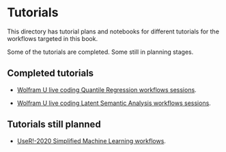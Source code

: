 # Tutorials

This directory has tutorial plans and notebooks for different tutorials for the workflows targeted in this book.

Some of the tutorials are completed. Some still in planning stages.

## Completed tutorials

- [Wolfram U live coding Quantile Regression workflows sessions](https://github.com/antononcube/SimplifiedMachineLearningWorkflows-book/tree/master/Tutorials/WolframU-QRMon-worklfows).

- [Wolfram U live coding Latent Semantic Analysis workflows sessions](https://github.com/antononcube/SimplifiedMachineLearningWorkflows-book/tree/master/Tutorials/WolframU-LSAMon-workflows).

## Tutorials still planned


- [UseR!-2020 Simplified Machine Learning workflows](https://github.com/antononcube/SimplifiedMachineLearningWorkflows-book/tree/master/Tutorials/UseR!-2020).   

